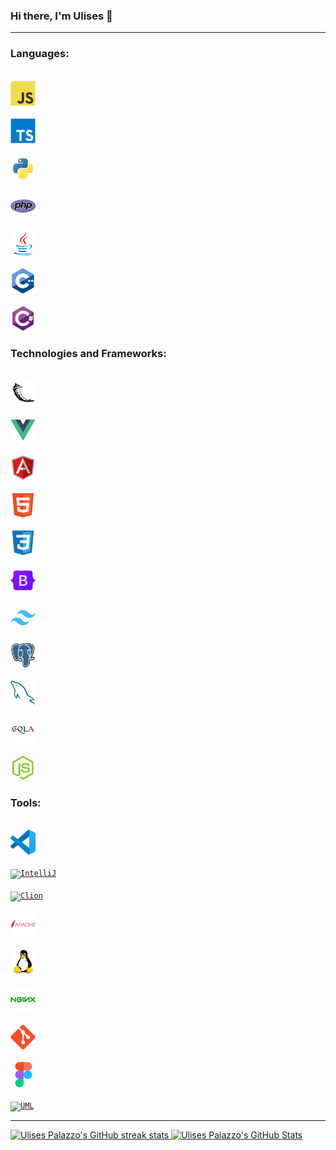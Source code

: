 ### Hi there, I'm Ulises 👋
***
<!--
**pala83/pala83** is a ✨ _special_ ✨ repository because its `README.md` (this file) appears on your GitHub profile.

Here are some ideas to get you started:

- 🔭 I’m currently working on ...
- 🌱 I’m currently learning ...
- 👯 I’m looking to collaborate on ...
- 🤔 I’m looking for help with ...
- 💬 Ask me about ...
- 📫 How to reach me: ...
- 😄 Pronouns: ...
- ⚡ Fun fact: ...
-->

### Languages:

[<code> <img src="https://github.com/devicons/devicon/blob/master/icons/javascript/javascript-original.svg" title="JavaScript" alt="JavaScript" width="40" height="40"/> </code>](https://developer.mozilla.org/en-US/docs/Web/JavaScript)
[<code> <img src="https://github.com/devicons/devicon/blob/master/icons/typescript/typescript-original.svg" title="TypeScript" alt="TypeScript" width="40" height="40"/> </code>](https://www.typescriptlang.org/)
[<code> <img src="https://github.com/devicons/devicon/blob/master/icons/python/python-original.svg" title="Python" alt="Python" width="40" height="40"/> </code>](https://www.python.org/)
[<code> <img src="https://github.com/devicons/devicon/blob/master/icons/php/php-original.svg" title="PHP" alt="PHP" width="40" height="40"/> </code>](https://www.php.net/)
[<code> <img src="https://github.com/devicons/devicon/blob/master/icons/java/java-original.svg" title="Java" alt="Java" width="40" height="40"/> </code>](https://www.oracle.com/ar/java/technologies/)
[<code> <img src="https://github.com/devicons/devicon/blob/master/icons/cplusplus/cplusplus-original.svg" title="CPlusPlus" alt="CPlusPlus" width="40" height="40"/> </code>](https://isocpp.org/)
[<code> <img src="https://github.com/devicons/devicon/blob/master/icons/csharp/csharp-original.svg" title="CSharp" alt="CSharp" width="40" height="40"/> </code>](https://learn.microsoft.com/dotnet/csharp/)

### Technologies and Frameworks:

[<code> <img src="https://github.com/devicons/devicon/blob/master/icons/flask/flask-original.svg" title="Flask" alt="Flask" width="40" height="40"/> </code>](https://flask.palletsprojects.com/)
[<code> <img src="https://github.com/devicons/devicon/blob/master/icons/vuejs/vuejs-original.svg" title="VueJs" alt="VueJs" width="40" height="40"/> </code>](https://vuejs.org/)
[<code> <img src="https://github.com/devicons/devicon/blob/master/icons/angularjs/angularjs-original.svg" title="Angular" alt="Angular" width="40" height="40"/> </code>](https://angular.io/)
[<code> <img src="https://github.com/devicons/devicon/blob/master/icons/html5/html5-original.svg" title="HTML5" alt="HTML5" width="40" height="40"/> </code>](https://developer.mozilla.org/en-US/docs/Web/HTML)
[<code> <img src="https://github.com/devicons/devicon/blob/master/icons/css3/css3-original.svg" title="CSS3" alt="CSS3" width="40" height="40"/> </code>](https://developer.mozilla.org/en-US/docs/Web/CSS)
[<code> <img src="https://github.com/devicons/devicon/blob/master/icons/bootstrap/bootstrap-original.svg" title="Bootstrap" alt="Bootstrap" width="40" height="40"/> </code>](https://getbootstrap.com/)
[<code> <img src="https://github.com/devicons/devicon/blob/master/icons/tailwindcss/tailwindcss-plain.svg" title="TailwindCSS" alt="TailwindCSS" width="40" height="40"/> </code>](https://tailwindcss.com/)
[<code> <img src="https://github.com/devicons/devicon/blob/master/icons/postgresql/postgresql-original.svg" title="Postgres" alt="Postgres" width="40" height="40"/> </code>](https://www.postgresql.org/)
[<code> <img src="https://github.com/devicons/devicon/blob/master/icons/mysql/mysql-original.svg" title="MySQL" alt="MySQL" width="40" height="40"/> </code>](https://www.mysql.com/)
[<code> <img src="https://github.com/devicons/devicon/blob/master/icons/sqlalchemy/sqlalchemy-original.svg" title="SQLAlchemy" alt="SQLAlchemy" width="40" height="40"/> </code>](https://www.sqlalchemy.org/)
[<code> <img src="https://github.com/devicons/devicon/blob/master/icons/nodejs/nodejs-original.svg" title="NodeJS" alt="NodeJS" width="40" height="40"/> </code>](https://nodejs.org/)

### Tools:

[<code> <img src="https://github.com/devicons/devicon/blob/master/icons/vscode/vscode-original.svg" title="VSCode" alt="VSCode" width="40" height="40"/> </code>](https://code.visualstudio.com/)
[<code> <img src="https://brandslogos.com/wp-content/uploads/thumbs/intellij-idea-logo-vector.svg" title="IntelliJ" alt="IntelliJ" width="40" height="40"/> </code>](https://www.jetbrains.com/idea/)
[<code> <img src="https://cdn.freebiesupply.com/logos/large/2x/clion-1-logo-png-transparent.png" title="Clion" alt="Clion" width="40" height="40"/> </code>](https://www.jetbrains.com/clion/)
[<code> <img src="https://github.com/devicons/devicon/blob/master/icons/apache/apache-original-wordmark.svg" title="Apache" alt="Apache" width="40" height="40"/> </code>](https://httpd.apache.org/docs/)
[<code> <img src="https://github.com/devicons/devicon/blob/master/icons/linux/linux-original.svg" title="Linux" alt="Linux" width="40" height="40"/> </code>](https://linuxmint.com/)
[<code> <img src="https://github.com/devicons/devicon/blob/master/icons/nginx/nginx-original.svg" title="NginX" alt="NginX" width="40" height="40"/> </code>](https://nginx.org/docs/)
[<code> <img src="https://github.com/devicons/devicon/blob/master/icons/git/git-original.svg" title="Git" alt="Git" width="40" height="40"/> </code>](https://git-scm.com/doc)
[<code> <img src="https://github.com/devicons/devicon/blob/master/icons/figma/figma-original.svg" title="Figma" alt="Figma" width="40" height="40"/> </code>](https://help.figma.com/hc/)
[<code> <img src="https://upload.wikimedia.org/wikipedia/commons/thumb/d/d5/UML_logo.svg/800px-UML_logo.svg.png" title="UML" alt="UML" width="50" height="40"/> </code>](https://www.uml-diagrams.org/)

***

<a href="https://github.com/pala83">
  <img src="https://github-readme-streak-stats.herokuapp.com/?user=pala83&theme=dracula" alt="Ulises Palazzo's GitHub streak stats" />
</a>
<a href="https://github.com/pala83">
  <img src="https://github-readme-stats.vercel.app/api?username=pala83&count_private=true&show_icons=true&theme=dracula" alt="Ulises Palazzo's GitHub Stats" />
</a>
